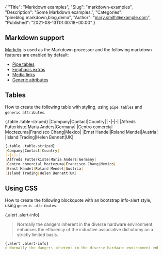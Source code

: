 {
    "Title": "Markdown examples",
    "Slug": "markdown-examples",
    "Description": "Some Markdown examples.",
    "Categories": "pineblog,markdown,blog,demo",
    "Author": "mary.smith@example.com",
    "Published": "2021-08-13T01:00:18+00:00"
}

## Markdown support
[Markdig](https://github.com/xoofx/markdig) is used as the Markdown processor and the following markdown features are enabled by default:

- [Pipe tables](https://github.com/xoofx/markdig/blob/master/src/Markdig.Tests/Specs/PipeTableSpecs.md)
- [Emphasis extras](https://github.com/xoofx/markdig/blob/master/src/Markdig.Tests/Specs/EmphasisExtraSpecs.md)
- [Media links](https://github.com/xoofx/markdig/blob/master/src/Markdig.Tests/Specs/MediaSpecs.md)
- [Generic attributes](https://github.com/xoofx/markdig/blob/master/src/Markdig.Tests/Specs/GenericAttributesSpecs.md)

## Tables
How to create the following table with styling, using `pipe tables` and `generic attributes`.

{.table .table-striped}
|Company|Contact|Country|
|-|-|-|
|Alfreds Futterkiste|Maria Anders|Germany|
|Centro comercial Moctezuma|Francisco Chang|Mexico|
|Ernst Handel|Roland Mendel|Austria|
|Island Trading|Helen Bennett|UK|

``` markdown
{.table .table-striped}
|Company|Contact|Country|
|-|-|-|
|Alfreds Futterkiste|Maria Anders|Germany|
|Centro comercial Moctezuma|Francisco Chang|Mexico|
|Ernst Handel|Roland Mendel|Austria|
|Island Trading|Helen Bennett|UK|
```

## Using CSS
How to create the following blockquote with an bootstrap info-alert style, using `generic attributes`.

{.alert .alert-info}
> Normally the dangers inherent in the diverse hardware environment enhances the efficiency of the inductive associative dichotomy on a strictly limited basis.

``` markdown
{.alert .alert-info}
> Normally the dangers inherent in the diverse hardware environment enhances the efficiency of the inductive associative dichotomy on a strictly limited basis.
```
